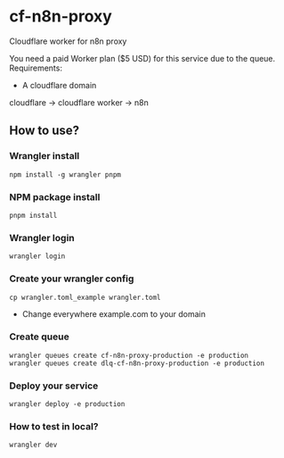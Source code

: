 # cf-n8n-proxy
Cloudflare worker for n8n proxy

You need a paid Worker plan ($5 USD) for this service due to the queue.
Requirements:
- A cloudflare domain

cloudflare -> cloudflare worker -> n8n

## How to use?

### Wrangler install
```
npm install -g wrangler pnpm
```

### NPM package install
```
pnpm install
```

### Wrangler login
```
wrangler login
```

### Create your wrangler config
```
cp wrangler.toml_example wrangler.toml
```

- Change everywhere example.com to your domain


### Create queue
```
wrangler queues create cf-n8n-proxy-production -e production
wrangler queues create dlq-cf-n8n-proxy-production -e production
```

### Deploy your service
```
wrangler deploy -e production
```


### How to test in local?
```
wrangler dev
```

